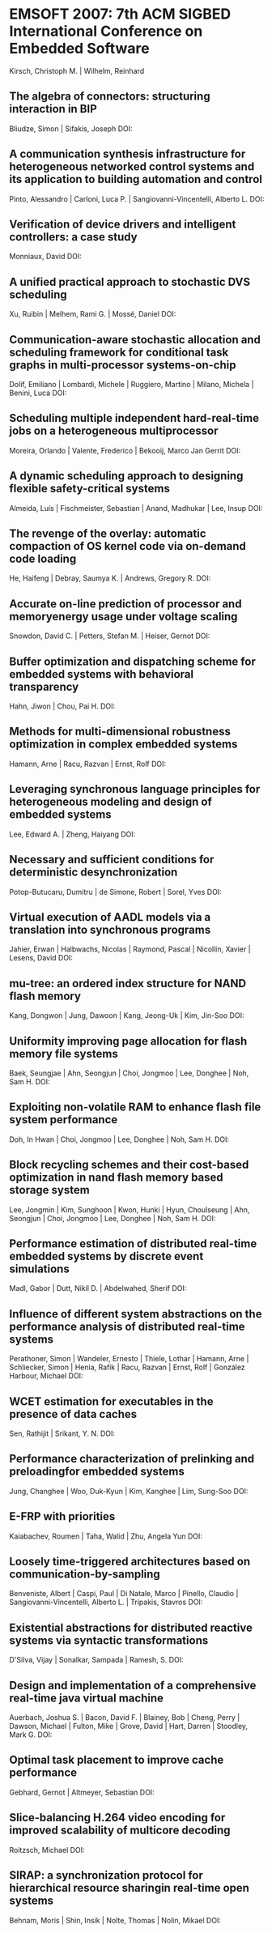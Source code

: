 # EMSOFT 2007: 7th ACM SIGBED International Conference on Embedded Software
Kirsch, Christoph M. | Wilhelm, Reinhard

## The algebra of connectors: structuring interaction in BIP
Bliudze, Simon | Sifakis, Joseph
DOI: 

## A communication synthesis infrastructure for heterogeneous networked control systems and its application to building automation and control
Pinto, Alessandro | Carloni, Luca P. | Sangiovanni-Vincentelli, Alberto L.
DOI: 

## Verification of device drivers and intelligent controllers: a case study
Monniaux, David
DOI: 

## A unified practical approach to stochastic DVS scheduling
Xu, Ruibin | Melhem, Rami G. | Mossé, Daniel
DOI: 

## Communication-aware stochastic allocation and scheduling framework for conditional task graphs in multi-processor systems-on-chip
Dolif, Emiliano | Lombardi, Michele | Ruggiero, Martino | Milano, Michela | Benini, Luca
DOI: 

## Scheduling multiple independent hard-real-time jobs on a heterogeneous multiprocessor
Moreira, Orlando | Valente, Frederico | Bekooij, Marco Jan Gerrit
DOI: 

## A dynamic scheduling approach to designing flexible safety-critical systems
Almeida, Luís | Fischmeister, Sebastian | Anand, Madhukar | Lee, Insup
DOI: 

## The revenge of the overlay: automatic compaction of OS kernel code via on-demand code loading
He, Haifeng | Debray, Saumya K. | Andrews, Gregory R.
DOI: 

## Accurate on-line prediction of processor and memoryenergy usage under voltage scaling
Snowdon, David C. | Petters, Stefan M. | Heiser, Gernot
DOI: 

## Buffer optimization and dispatching scheme for embedded systems with behavioral transparency
Hahn, Jiwon | Chou, Pai H.
DOI: 

## Methods for multi-dimensional robustness optimization in complex embedded systems
Hamann, Arne | Racu, Razvan | Ernst, Rolf
DOI: 

## Leveraging synchronous language principles for heterogeneous modeling and design of embedded systems
Lee, Edward A. | Zheng, Haiyang
DOI: 

## Necessary and sufficient conditions for deterministic desynchronization
Potop-Butucaru, Dumitru | de Simone, Robert | Sorel, Yves
DOI: 

## Virtual execution of AADL models via a translation into synchronous programs
Jahier, Erwan | Halbwachs, Nicolas | Raymond, Pascal | Nicollin, Xavier | Lesens, David
DOI: 

## mu-tree: an ordered index structure for NAND flash memory
Kang, Dongwon | Jung, Dawoon | Kang, Jeong-Uk | Kim, Jin-Soo
DOI: 

## Uniformity improving page allocation for flash memory file systems
Baek, Seungjae | Ahn, Seongjun | Choi, Jongmoo | Lee, Donghee | Noh, Sam H.
DOI: 

## Exploiting non-volatile RAM to enhance flash file system performance
Doh, In Hwan | Choi, Jongmoo | Lee, Donghee | Noh, Sam H.
DOI: 

## Block recycling schemes and their cost-based optimization in nand flash memory based storage system
Lee, Jongmin | Kim, Sunghoon | Kwon, Hunki | Hyun, Choulseung | Ahn, Seongjun | Choi, Jongmoo | Lee, Donghee | Noh, Sam H.
DOI: 

## Performance estimation of distributed real-time embedded systems by discrete event simulations
Madl, Gabor | Dutt, Nikil D. | Abdelwahed, Sherif
DOI: 

## Influence of different system abstractions on the performance analysis of distributed real-time systems
Perathoner, Simon | Wandeler, Ernesto | Thiele, Lothar | Hamann, Arne | Schliecker, Simon | Henia, Rafik | Racu, Razvan | Ernst, Rolf | González Harbour, Michael
DOI: 

## WCET estimation for executables in the presence of data caches
Sen, Rathijit | Srikant, Y. N.
DOI: 

## Performance characterization of prelinking and preloadingfor embedded systems
Jung, Changhee | Woo, Duk-Kyun | Kim, Kanghee | Lim, Sung-Soo
DOI: 

## E-FRP with priorities
Kaiabachev, Roumen | Taha, Walid | Zhu, Angela Yun
DOI: 

## Loosely time-triggered architectures based on communication-by-sampling
Benveniste, Albert | Caspi, Paul | Di Natale, Marco | Pinello, Claudio | Sangiovanni-Vincentelli, Alberto L. | Tripakis, Stavros
DOI: 

## Existential abstractions for distributed reactive systems via syntactic transformations
D'Silva, Vijay | Sonalkar, Sampada | Ramesh, S.
DOI: 

## Design and implementation of a comprehensive real-time java virtual machine
Auerbach, Joshua S. | Bacon, David F. | Blainey, Bob | Cheng, Perry | Dawson, Michael | Fulton, Mike | Grove, David | Hart, Darren | Stoodley, Mark G.
DOI: 

## Optimal task placement to improve cache performance
Gebhard, Gernot | Altmeyer, Sebastian
DOI: 

## Slice-balancing H.264 video encoding for improved scalability of multicore decoding
Roitzsch, Michael
DOI: 

## SIRAP: a synchronization protocol for hierarchical resource sharingin real-time open systems
Behnam, Moris | Shin, Insik | Nolte, Thomas | Nolin, Mikael
DOI: 

